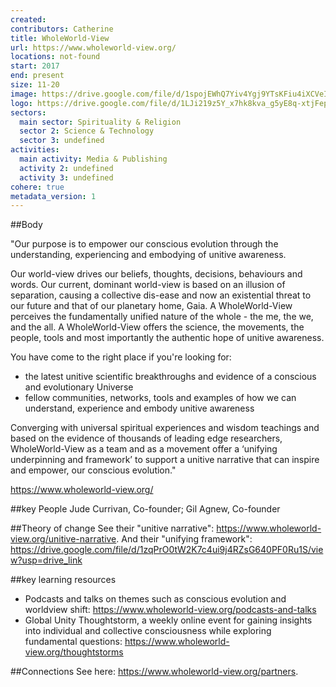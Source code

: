 ```yaml
---
created:
contributors: Catherine
title: WholeWorld-View
url: https://www.wholeworld-view.org/
locations: not-found
start: 2017
end: present
size: 11-20
image: https://drive.google.com/file/d/1spojEWhQ7Yiv4Ygj9YTsKFiu4iXCVeIX/view?usp=drive_link
logo: https://drive.google.com/file/d/1LJi219z5Y_x7hk8kva_g5yE8q-xtjFep/view?usp=drive_link
sectors:
  main sector: Spirituality & Religion
  sector 2: Science & Technology
  sector 3: undefined
activities: 
  main activity: Media & Publishing
  activity 2: undefined
  activity 3: undefined
cohere: true
metadata_version: 1
---
```



##Body

"Our purpose is to empower our conscious evolution through the understanding, experiencing and embodying of unitive awareness. 

Our world-view drives our beliefs, thoughts, decisions, behaviours and words. Our current, dominant world-view is based on an illusion of separation, causing a collective dis-ease and now an existential threat to our future and that of our planetary home, Gaia.  A WholeWorld-View perceives the fundamentally unified nature of the whole - the me, the we, and the all. A WholeWorld-View offers the science, the movements, the people, tools and most importantly the authentic hope of unitive awareness.   

You have come to the right place if you're looking for:

- the latest unitive scientific breakthroughs and evidence of a conscious and evolutionary Universe
- fellow communities, networks, tools and examples of how we can understand, experience and embody unitive awareness

Converging with universal spiritual experiences and wisdom teachings and based on the evidence of thousands of leading edge researchers, WholeWorld-View as a team and as a movement offer a ‘unifying underpinning and framework’ to support a unitive narrative that can inspire and empower, our conscious evolution."

https://www.wholeworld-view.org/ 


##key People
Jude Currivan, Co-founder; Gil Agnew, Co-founder

##Theory of change
See their "unitive narrative": https://www.wholeworld-view.org/unitive-narrative. And their "unifying framework": https://drive.google.com/file/d/1zqPrO0tW2K7c4ui9j4RZsG640PF0Ru1S/view?usp=drive_link 

##key learning resources
- Podcasts and talks on themes such as conscious evolution and worldview shift: https://www.wholeworld-view.org/podcasts-and-talks
- Global Unity Thoughtstorm, a weekly online event for gaining insights into individual and collective consciousness while exploring fundamental questions: https://www.wholeworld-view.org/thoughtstorms 

##Connections
See here: https://www.wholeworld-view.org/partners. 

